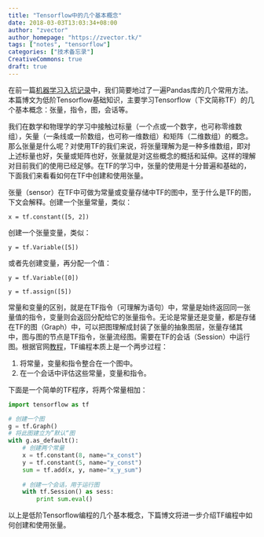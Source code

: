 ```yaml
---
title: "Tensorflow中的几个基本概念"
date: 2018-03-03T13:03:34+08:00
author: "zvector"
author_homepage: "https://zvector.tk/"
tags: ["notes", "tensorflow"]
categories: ["技术备忘录"]
CreativeCommons: true
draft: true
---
```


在前一篇[机器学习入坑记录](https://zvector.tk/post/getting-started-with-machine-learning/)中，我们简要地过了一遍Pandas库的几个常用方法。本篇博文为低阶Tensorflow基础知识，主要学习Tensorflow（下文简称TF）的几个基本概念：张量，指令，图，会话等。

我们在数学和物理学的学习中接触过标量（一个点或一个数字，也可称零维数组），矢量（一条线或一阶数组，也可称一维数组）和矩阵（二维数组）的概念。那么张量是什么呢？对使用TF的我们来说，将张量理解为是一种多维数组，即对上述标量也好，矢量或矩阵也好，张量就是对这些概念的概括和延伸。这样的理解对目前我们的使用已经足够。在TF的学习中，张量的使用是十分普遍和基础的，下面我们来看看如何在TF中创建和使用张量。

张量（sensor）在TF中可做为常量或变量存储中TF的图中，至于什么是TF的图，下文会解释。创建一个张量常量，类似：

`x = tf.constant([5, 2])`

创建一个张量变量，类似：

`y = tf.Variable([5])`

或者先创建变量，再分配一个值：

`y = tf.Variable([0])`

`y = tf.assign([5])`

常量和变量的区别，就是在TF指令（可理解为语句）中，常量是始终返回同一张量值的指令，变量则会返回分配给它的张量指令。无论是常量还是变量，都是存储在TF的图（Graph）中，可以把图理解成封装了张量的抽象图层，张量存储其中，图与图的节点是TF指令，张量流经图。需要在TF的会话（Session）中运行图。根据官网[教程](https://colab.research.google.com/notebooks/mlcc/tensorflow_programming_concepts.ipynb?hl=zh-cn#scrollTo=NzKsjX-ufyVY)，TF编程本质上是一个两步过程：

1. 将常量，变量和指令整合在一个图中。
2. 在一个会话中评估这些常量，变量和指令。

下面是一个简单的TF程序，将两个常量相加：

```python
import tensorflow as tf

# 创建一个图
g = tf.Graph()
# 将此图建立为”默认“图
with g.as_default():
    # 创建两个常量
    x = tf.constant(8, name="x_const")
    y = tf.constant(5, name="y_const")
    sum = tf.add(x, y, name="x_y_sum")
    
    # 创建一个会话，用于运行图
    with tf.Session() as sess:
        print sum.eval()
```

以上是低阶Tensorflow编程的几个基本概念，下篇博文将进一步介绍TF编程中如何创建和使用张量。
